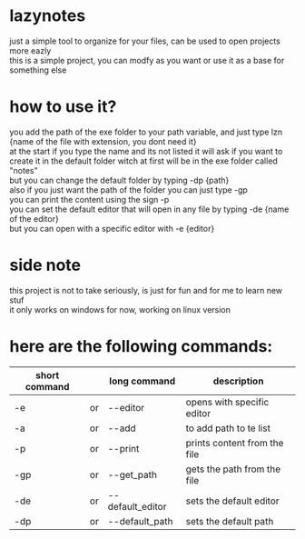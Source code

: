# lazynotes

just a simple tool to organize for your files, can be used to open projects more eazly <br />
this is a simple project, you can modfy as you want or use it as a base for something else <br />

# how to use it?
you add the path of the exe folder to your path variable, and just type lzn {name of the file with extension, you dont need it}<br />
at the start if you type the name and its not listed it will ask if you want to create it in the default folder witch at first will be in the exe folder called "notes"<br />
but you can change the default folder by typing -dp {path}<br />
also if you just want the path of the folder you can just type -gp <br />
you can print the content using the sign -p <br />
you can set the default editor that will open in any file by typing -de {name of the editor}<br />
but you can open with a specific editor with -e {editor} <br />

# side note
this project is not to take seriously, is just for fun and for me to learn new stuf <br />
it only works on windows for now, working on linux version <br />

# here are the following commands:
| short command |     |   long command   |         description           |
|     ---       | --- |      ---         |           ---                 |
|     -e        | or  | --editor         |  opens with specific editor   |
|     -a        | or  | --add            |  to add path to te list       |
|     -p        | or  | --print          |  prints content from the file |
|     -gp       | or  | --get_path       |  gets the path from the file  |
|     -de       | or  | --default_editor |  sets the default editor      |
|     -dp       | or  | --default_path   |  sets the default path        |
